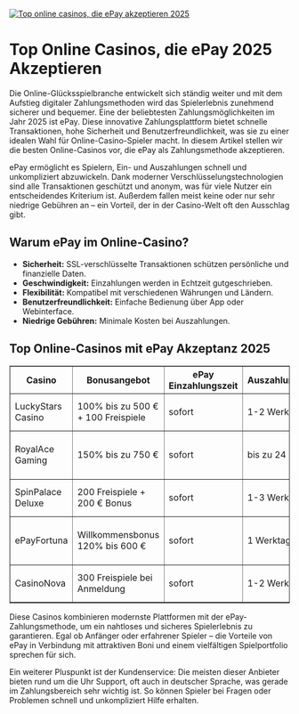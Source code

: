 [![Top online casinos, die ePay akzeptieren 2025](https://123-caf.pages.dev/gitsignup.png)](https://vrmoo.ru/Bt82HjjY)

<h1>Top Online Casinos, die ePay 2025 Akzeptieren</h1>  <p>Die Online-Glücksspielbranche entwickelt sich ständig weiter und mit dem Aufstieg digitaler Zahlungsmethoden wird das Spielerlebnis zunehmend sicherer und bequemer. Eine der beliebtesten Zahlungsmöglichkeiten im Jahr 2025 ist ePay. Diese innovative Zahlungsplattform bietet schnelle Transaktionen, hohe Sicherheit und Benutzerfreundlichkeit, was sie zu einer idealen Wahl für Online-Casino-Spieler macht. In diesem Artikel stellen wir die besten Online-Casinos vor, die ePay als Zahlungsmethode akzeptieren.</p>  <p>ePay ermöglicht es Spielern, Ein- und Auszahlungen schnell und unkompliziert abzuwickeln. Dank moderner Verschlüsselungstechnologien sind alle Transaktionen geschützt und anonym, was für viele Nutzer ein entscheidendes Kriterium ist. Außerdem fallen meist keine oder nur sehr niedrige Gebühren an – ein Vorteil, der in der Casino-Welt oft den Ausschlag gibt.</p>  <h2>Warum ePay im Online-Casino?</h2> <ul>   <li><strong>Sicherheit:</strong> SSL-verschlüsselte Transaktionen schützen persönliche und finanzielle Daten.</li>   <li><strong>Geschwindigkeit:</strong> Einzahlungen werden in Echtzeit gutgeschrieben.</li>   <li><strong>Flexibilität:</strong> Kompatibel mit verschiedenen Währungen und Ländern.</li>   <li><strong>Benutzerfreundlichkeit:</strong> Einfache Bedienung über App oder Webinterface.</li>   <li><strong>Niedrige Gebühren:</strong> Minimale Kosten bei Auszahlungen.</li> </ul>  <h2>Top Online-Casinos mit ePay Akzeptanz 2025</h2> <table border="1" cellspacing="0" cellpadding="8">   <thead>     <tr>       <th>Casino</th>       <th>Bonusangebot</th>       <th>ePay Einzahlungszeit</th>       <th>Auszahlungsdauer</th>       <th>Besondere Features</th>     </tr>   </thead>   <tbody>     <tr>       <td>LuckyStars Casino</td>       <td>100% bis zu 500 € + 100 Freispiele</td>       <td>sofort</td>       <td>1-2 Werktage</td>       <td>VIP-Programm, Live-Dealer-Spiele</td>     </tr>     <tr>       <td>RoyalAce Gaming</td>       <td>150% bis zu 750 €</td>       <td>sofort</td>       <td>bis zu 24 Stunden</td>       <td>Mobile App, Turniere mit hohen Preisgeldern</td>     </tr>     <tr>       <td>SpinPalace Deluxe</td>       <td>200 Freispiele + 200 € Bonus</td>       <td>sofort</td>       <td>1-3 Werktage</td>       <td>Großes Spielangebot, exklusive Slots</td>     </tr>     <tr>       <td>ePayFortuna</td>       <td>Willkommensbonus 120% bis 600 €</td>       <td>sofort</td>       <td>1 Werktag</td>       <td>Mehrsprachiger Support, innovatives Design</td>     </tr>     <tr>       <td>CasinoNova</td>       <td>300 Freispiele bei Anmeldung</td>       <td>sofort</td>       <td>1-2 Werktage</td>       <td>Cashback-Angebote, Live-Wetten</td>     </tr>   </tbody> </table>  <p>Diese Casinos kombinieren modernste Plattformen mit der ePay-Zahlungsmethode, um ein nahtloses und sicheres Spielerlebnis zu garantieren. Egal ob Anfänger oder erfahrener Spieler – die Vorteile von ePay in Verbindung mit attraktiven Boni und einem vielfältigen Spielportfolio sprechen für sich.</p>  <p>Ein weiterer Pluspunkt ist der Kundenservice: Die meisten dieser Anbieter bieten rund um die Uhr Support, oft auch in deutscher Sprache, was gerade im Zahlungsbereich sehr wichtig ist. So können Spieler bei Fragen oder Problemen schnell und unkompliziert Hilfe erhalten.</p>